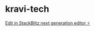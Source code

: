 # kravi-tech

[Edit in StackBlitz next generation editor ⚡️](https://stackblitz.com/~/github.com/YonatanFurmanAssa/kravi-tech)